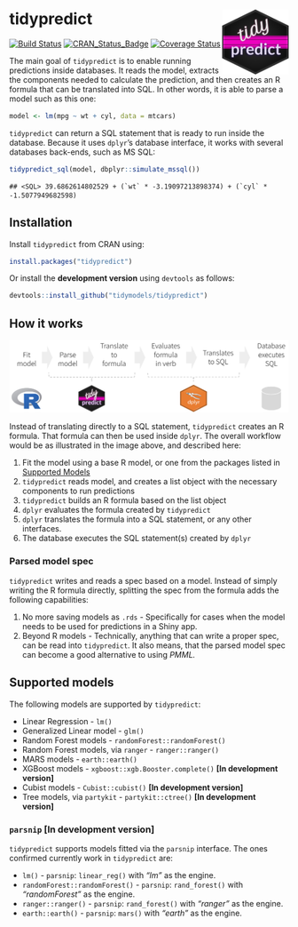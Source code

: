 
# tidypredict <img src="man/figures/logo.png" align="right" width = "120px"/>

[![Build
Status](https://travis-ci.org/tidymodels/tidypredict.svg?branch=master)](https://travis-ci.org/tidymodels/tidypredict)
[![CRAN\_Status\_Badge](http://www.r-pkg.org/badges/version/tidypredict)](https://cran.r-project.org/package=tidypredict)
[![Coverage
Status](https://img.shields.io/codecov/c/github/tidymodels/tidypredict/master.svg)](https://codecov.io/github/tidymodels/tidypredict?branch=master)

The main goal of `tidypredict` is to enable running predictions inside
databases. It reads the model, extracts the components needed to
calculate the prediction, and then creates an R formula that can be
translated into SQL. In other words, it is able to parse a model such as
this one:

``` r
model <- lm(mpg ~ wt + cyl, data = mtcars)
```

`tidypredict` can return a SQL statement that is ready to run inside the
database. Because it uses `dplyr`’s database interface, it works with
several databases back-ends, such as MS
    SQL:

``` r
tidypredict_sql(model, dbplyr::simulate_mssql())
```

    ## <SQL> 39.6862614802529 + (`wt` * -3.19097213898374) + (`cyl` * -1.5077949682598)

## Installation

Install `tidypredict` from CRAN using:

``` r
install.packages("tidypredict")
```

Or install the **development version** using `devtools` as follows:

``` r
devtools::install_github("tidymodels/tidypredict")
```

## How it works

<img src="man/figures/howitworks.png">

Instead of translating directly to a SQL statement, `tidypredict`
creates an R formula. That formula can then be used inside `dplyr`. The
overall workflow would be as illustrated in the image above, and
described here:

1.  Fit the model using a base R model, or one from the packages listed
    in [Supported Models](#supported-models)
2.  `tidypredict` reads model, and creates a list object with the
    necessary components to run predictions
3.  `tidypredict` builds an R formula based on the list object
4.  `dplyr` evaluates the formula created by `tidypredict`
5.  `dplyr` translates the formula into a SQL statement, or any other
    interfaces.
6.  The database executes the SQL statement(s) created by `dplyr`

### Parsed model spec

`tidypredict` writes and reads a spec based on a model. Instead of
simply writing the R formula directly, splitting the spec from the
formula adds the following capabilities:

1.  No more saving models as `.rds` - Specifically for cases when the
    model needs to be used for predictions in a Shiny app.
2.  Beyond R models - Technically, anything that can write a proper
    spec, can be read into `tidypredict`. It also means, that the parsed
    model spec can become a good alternative to using *PMML.*

## Supported models

The following models are supported by `tidypredict`:

  - Linear Regression - `lm()`
  - Generalized Linear model - `glm()`
  - Random Forest models - `randomForest::randomForest()`
  - Random Forest models, via `ranger` - `ranger::ranger()`
  - MARS models - `earth::earth()`
  - XGBoost models - `xgboost::xgb.Booster.complete()` **\[In
    development version\]**
  - Cubist models - `Cubist::cubist()` **\[In development version\]**
  - Tree models, via `partykit` - `partykit::ctree()` **\[In development
    version\]**

### `parsnip` **\[In development version\]**

`tidypredict` supports models fitted via the `parsnip` interface. The
ones confirmed currently work in `tidypredict` are:

  - `lm()` - `parsnip`: `linear_reg()` with *“lm”* as the engine.
  - `randomForest::randomForest()` - `parsnip`: `rand_forest()` with
    *“randomForest”* as the engine.
  - `ranger::ranger()` - `parsnip`: `rand_forest()` with *“ranger”* as
    the engine.
  - `earth::earth()` - `parsnip`: `mars()` with *“earth”* as the engine.
